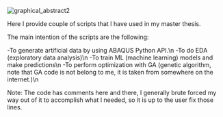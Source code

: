 
![graphical_abstract2](https://github.com/user-attachments/assets/a56eed2a-4662-4d9c-8716-11cd4bb4b9a3)

Here I provide couple of scripts that I have used in my master thesis.

The main intention of the scripts are the following:

-To generate artificial data by using ABAQUS Python API.\n
-To do EDA (exploratory data analysis)\n
-To train ML (machine learning) models and make predictions\n
-To perform optimization with GA (genetic algorithm, note that GA code is not belong to me, it is taken from somewhere on the internet.)\n

Note: The code has comments here and there, I generally brute forced my way out of it to accomplish what I needed, so it is up to the user fix those lines.
